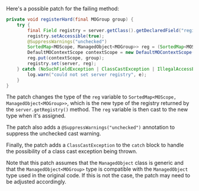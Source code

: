 Here's a possible patch for the failing method:

```java
private void registerHard(final MOGroup group) {
    try {
        final Field registry = server.getClass().getDeclaredField("registry");
        registry.setAccessible(true);
        @SuppressWarnings("unchecked")
        SortedMap<MOScope, ManagedObject<MOGroup>> reg = (SortedMap<MOScope, ManagedObject<MOGroup>>) server.getRegistry();
        DefaultMOContextScope contextScope = new DefaultMOContextScope(new OctetString(""), group.getScope());
        reg.put(contextScope, group);
        registry.set(server, reg);
    } catch (NoSuchFieldException | ClassCastException | IllegalAccessException e) {
        log.warn("could not set server registry", e);
    }
}
```

The patch changes the type of the `reg` variable to `SortedMap<MOScope, ManagedObject<MOGroup>>`, which is the new type of the registry returned by the `server.getRegistry()` method. The `reg` variable is then cast to the new type when it's assigned.

The patch also adds a `@SuppressWarnings("unchecked")` annotation to suppress the unchecked cast warning.

Finally, the patch adds a `ClassCastException` to the `catch` block to handle the possibility of a class cast exception being thrown.

Note that this patch assumes that the `ManagedObject` class is generic and that the `ManagedObject<MOGroup>` type is compatible with the `ManagedObject` type used in the original code. If this is not the case, the patch may need to be adjusted accordingly.